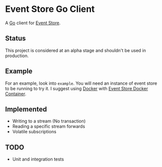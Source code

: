 # Event Store Go Client

A [Go](https://golang.org/) client for [Event Store](https://geteventstore.com/).

## Status

This project is considered at an alpha stage and shouldn't be used in production.

## Example

For an example, look into `example`. You will need an instance of event store to be running to try it.
I suggest using [Docker](https://docker.com/) with [Event Store Docker Container](https://hub.docker.com/r/eventstore/eventstore/).

## Implemented

* Writing to a stream (No transaction)
* Reading a specific stream forwards
* Volatile subscriptions

## TODO

* Unit and integration tests
